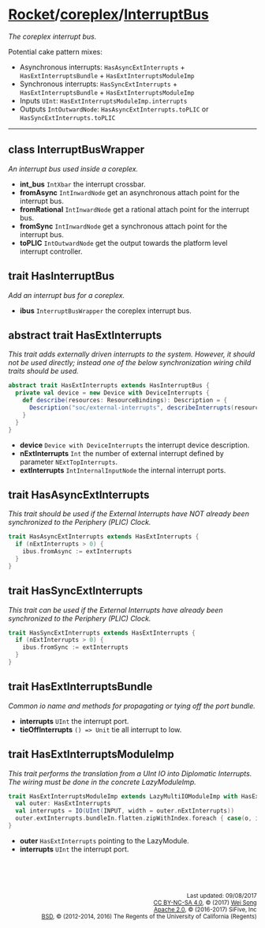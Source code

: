 [Rocket](../Readme.md)/[coreplex](../coreplex.md)/[InterruptBus](https://github.com/freechipsproject/rocket-chip/blob/master/src/main/scala/coreplex/InterruptBus.scala)
========================
*The coreplex interrupt bus.*

Potential cake pattern mixes:
- Asynchronous interrupts: `HasAsyncExtInterrupts` + `HasExtInterruptsBundle` + `HasExtInterruptsModuleImp`
- Synchronous interrupts: `HasSyncExtInterrupts` + `HasExtInterruptsBundle` + `HasExtInterruptsModuleImp`
- Inputs `UInt`: `HasExtInterruptsModuleImp.interrupts`
- Outputs `IntOutwardNode`: `HasAsyncExtInterrupts.toPLIC` or `HasSyncExtInterrupts.toPLIC`


**********************

## class InterruptBusWrapper
*An interrupt bus used inside a coreplex.*

+ **int\_bus** `IntXbar` the interrupt crossbar.
+ **fromAsync** `IntInwardNode` get an asynchronous attach point for the interrupt bus.
+ **fromRational** `IntInwardNode` get a rational attach point for the interrupt bus.
+ **fromSync** `IntInwardNode` get a synchronous attach point for the interrupt bus.
+ **toPLIC** `IntOutwardNode` get the output towards the platform level interrupt controller.

## trait HasInterruptBus
*Add an interrupt bus for a coreplex.*

+ **ibus** `InterruptBusWrapper` the coreplex interrupt bus.

## abstract trait HasExtInterrupts
*This trait adds externally driven interrupts to the system.*
*However, it should not be used directly; instead one of the below synchronization wiring child traits should be used.*

~~~scala
abstract trait HasExtInterrupts extends HasInterruptBus {
  private val device = new Device with DeviceInterrupts {
    def describe(resources: ResourceBindings): Description = {
      Description("soc/external-interrupts", describeInterrupts(resources))
    }
  }
}
~~~

+ **device** `Device with DeviceInterrupts` the interrupt device description.
+ **nExtInterrupts** `Int` the number of external interrupt defined by parameter `NExtTopInterrupts`.
+ **extInterrupts** `IntInternalInputNode` the internal interrupt ports.

## trait HasAsyncExtInterrupts
*This trait should be used if the External Interrupts have NOT already been synchronized to the Periphery (PLIC) Clock.*

~~~scala
trait HasAsyncExtInterrupts extends HasExtInterrupts {
  if (nExtInterrupts > 0) {
    ibus.fromAsync := extInterrupts
  }
}
~~~

## trait HasSyncExtInterrupts
*This trait can be used if the External Interrupts have already been synchronized to the Periphery (PLIC) Clock.*

~~~scala
trait HasSyncExtInterrupts extends HasExtInterrupts {
  if (nExtInterrupts > 0) {
    ibus.fromSync := extInterrupts
  }
}
~~~

## trait HasExtInterruptsBundle
*Common io name and methods for propagating or tying off the port bundle.*

+ **interrupts** `UInt` the interrupt port.
+ **tieOffInterrupts** `() => Unit` tie all interrupt to low.

## trait HasExtInterruptsModuleImp
*This trait performs the translation from a UInt IO into Diplomatic Interrupts. The wiring must be done in the concrete LazyModuleImp.*

~~~scala
trait HasExtInterruptsModuleImp extends LazyMultiIOModuleImp with HasExtInterruptsBundle {
  val outer: HasExtInterrupts
  val interrupts = IO(UInt(INPUT, width = outer.nExtInterrupts))
  outer.extInterrupts.bundleIn.flatten.zipWithIndex.foreach { case(o, i) => o := interrupts(i) }
}
~~~

+ **outer** `HasExtInterrupts` pointing to the LazyModule.
+ **interrupts** `UInt` the interrupt port.

<br><br><br><p align="right">
<sub>
Last updated: 09/08/2017<br>
[CC BY-NC-SA 4.0](https://creativecommons.org/licenses/by-nc-sa/4.0/), &copy; (2017) [Wei Song](mailto:wsong83@gmail.com)<br>
[Apache 2.0](https://github.com/freechipsproject/rocket-chip/blob/master/LICENSE.SiFive), &copy; (2016-2017) SiFive, Inc<br>
[BSD](https://github.com/freechipsproject/rocket-chip/blob/master/LICENSE.Berkeley), &copy; (2012-2014, 2016) The Regents of the University of California (Regents)
</sub>
</p>
